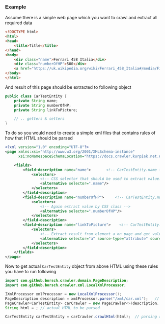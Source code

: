 ### Example

Assume there is a simple web page which you want to crawl and extract all required data

```html
<!DOCTYPE html>
<html>
<head>
    <title>Title</title>
</head>
<body>
    <div class="name">Ferrari 458 Italia</div>
    <div class="numberOfHP">500</div>
    <a href="https://uk.wikipedia.org/wiki/Ferrari_458_Italia#/media/File:Ferrari_458_Italia_--_05-18-2011.jpg">Link</a>
</body>
</html>
```

And result of this page should be extracted to following object

```java
public class CarTestEntity {
    private String name;
    private String numberOfHP;
    private String linkToPicture;

    // .. getters & setters
}
```

To do so you would need to create a simple xml files that contains rules of how that HTML should be parsed

```xml
<?xml version="1.0" encoding="UTF-8"?>
<page xmlns:xsi="http://www.w3.org/2001/XMLSchema-instance"
      xsi:noNamespaceSchemaLocation="https://docs.crawler.kurpiak.net.ua/ns/crawler-1.1.xsd">

    <fields>
        <field-description name="name">       <!-- CarTestEntity.name field  -->
            <selectors>
                <!-- CSS selector that should be used to extract value. In this case by CSS class -->
                <alternative selector=".name"/>
            </selectors>
        </field-description>
        <field-description name="numberOfHP">     <!-- CarTestEntity.numberOfHP field  -->
            <selectors>
                <!-- Again extract value by CSS class -->
                <alternative selector=".numberOfHP"/>
            </selectors>
        </field-description>
        <field-description name="linkToPicture">    <!-- CarTestEntity.linkToPicture field  -->
            <selectors>
                <!-- Extract result from element a on page and get value from its attribute href -->
                <alternative selector="a" source-type="attribute" source="href"/>
            </selectors>
        </field-description>
    </fields>
</page>
```

Now to get actual `CarTestEntity` object from above HTML using these rules you have to run following

```java
import com.github.borsch.crawler.domain.PageDescription;
import com.github.borsch.crawler.xml.LocalXmlProcessor;

IXmlProcessor xmlProcessor = new LocalXmlProcessor();
PageDescription description = xmlProcessor.parse("/xml/car.xml");   // location on location machine to XML rules
PageCrawler<CarTestEntity> carCrawler = new PageCrawler<>(description, CarTestEntity::new);
String html = ; // actual HTML to be parsed

CarTestEntity carTestEntity = carCrawler.crawlHtml(html);  // parsing result

```